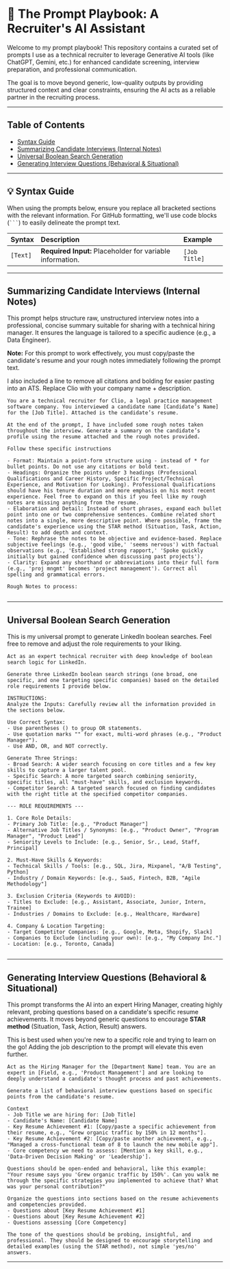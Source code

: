 # 🤖 The Prompt Playbook: A Recruiter's AI Assistant

Welcome to my prompt playbook! This repository contains a curated set of prompts I use as a technical recruiter to leverage Generative AI tools (like ChatGPT, Gemini, etc.) for enhanced candidate screening, interview preparation, and professional communication.

The goal is to move beyond generic, low-quality outputs by providing structured context and clear constraints, ensuring the AI acts as a reliable partner in the recruiting process.

-----

## Table of Contents

- [Syntax Guide](https://www.google.com/search?q=%23-syntax-guide)
- [Summarizing Candidate Interviews (Internal Notes)](#summarizing-candidate-interviews-internal-notes)
- [Universal Boolean Search Generation](https://github.com/harrison-tran/recruiting-prompts?tab=readme-ov-file#universal-boolean-search-generation)
- [Generating Interview Questions (Behavioral & Situational)](https://github.com/harrison-tran/recruiting-prompts?tab=readme-ov-file#generating-interview-questions-behavioral--situational)

-----

## 💡 Syntax Guide

When using the prompts below, ensure you replace all bracketed sections with the relevant information. For GitHub formatting, we'll use code blocks (` ``` `) to easily delineate the prompt text.

| Syntax | Description | Example |
| :--- | :--- | :--- |
| `[Text]` | **Required Input:** Placeholder for variable information. | `[Job Title]` |

-----

## Summarizing Candidate Interviews (Internal Notes)

This prompt helps structure raw, unstructured interview notes into a professional, concise summary suitable for sharing with a technical hiring manager. It ensures the language is tailored to a specific audience (e.g., a Data Engineer).

**Note:** For this prompt to work effectively, you must copy/paste the candidate's resume and your rough notes immediately following the prompt text.

I also included a line to remove all citations and bolding for easier pasting into an ATS. Replace Clio with your company name + description.

```
You are a technical recruiter for Clio, a legal practice management software company. You interviewed a candidate name [Candidate’s Name] for the [Job Title]. Attached is the candidate’s resume.

At the end of the prompt, I have included some rough notes taken throughout the interview. Generate a summary on the candidate’s profile using the resume attached and the rough notes provided. 

Follow these specific instructions

- Format: Maintain a point-form structure using - instead of * for bullet points. Do not use any citations or bold text.
- Headings: Organize the points under 3 headings (Professional Qualifications and Career History, Specific Project/Technical Experience, and Motivation for Looking). Professional Qualifications should have his tenure duration and more emphasis on his most recent experience. Feel free to expand on this if you feel like my rough notes are missing anything from the resume.
- Elaboration and Detail: Instead of short phrases, expand each bullet point into one or two comprehensive sentences. Combine related short notes into a single, more descriptive point. Where possible, frame the candidate's experience using the STAR method (Situation, Task, Action, Result) to add depth and context.
- Tone: Rephrase the notes to be objective and evidence-based. Replace subjective feelings (e.g., 'good vibe,' 'seems nervous') with factual observations (e.g., 'Established strong rapport,' 'Spoke quickly initially but gained confidence when discussing past projects').
- Clarity: Expand any shorthand or abbreviations into their full form (e.g., 'proj mngmt' becomes 'project management'). Correct all spelling and grammatical errors.

Rough Notes to process:


```

-----

## Universal Boolean Search Generation

This is my universal prompt to generate LinkedIn boolean searches. Feel free to remove and adjust the role requirements to your liking.

```
Act as an expert technical recruiter with deep knowledge of boolean search logic for LinkedIn.

Generate three LinkedIn boolean search strings (one broad, one specific, and one targeting specific companies) based on the detailed role requirements I provide below.

INSTRUCTIONS:
Analyze the Inputs: Carefully review all the information provided in the sections below.

Use Correct Syntax:
- Use parentheses () to group OR statements.
- Use quotation marks "" for exact, multi-word phrases (e.g., "Product Manager").
- Use AND, OR, and NOT correctly.

Generate Three Strings:
- Broad Search: A wider search focusing on core titles and a few key skills to capture a larger talent pool.
- Specific Search: A more targeted search combining seniority, specific titles, all "must-have" skills, and exclusion keywords.
- Competitor Search: A targeted search focused on finding candidates with the right title at the specified competitor companies.

--- ROLE REQUIREMENTS ---

1. Core Role Details:
- Primary Job Title: [e.g., "Product Manager"]
- Alternative Job Titles / Synonyms: [e.g., "Product Owner", "Program Manager", "Product Lead"]
- Seniority Levels to Include: [e.g., Senior, Sr., Lead, Staff, Principal]

2. Must-Have Skills & Keywords:
- Technical Skills / Tools: [e.g., SQL, Jira, Mixpanel, "A/B Testing", Python]
- Industry / Domain Keywords: [e.g., SaaS, Fintech, B2B, "Agile Methodology"]

3. Exclusion Criteria (Keywords to AVOID):
- Titles to Exclude: [e.g., Assistant, Associate, Junior, Intern, Trainee]
- Industries / Domains to Exclude: [e.g., Healthcare, Hardware]

4. Company & Location Targeting:
- Target Competitor Companies: [e.g., Google, Meta, Shopify, Slack]
- Companies to Exclude (including your own): [e.g., "My Company Inc."]
- Location: [e.g., Toronto, Canada]


```

-----

## Generating Interview Questions (Behavioral & Situational)

This prompt transforms the AI into an expert Hiring Manager, creating highly relevant, probing questions based on a candidate's specific resume achievements. It moves beyond generic questions to encourage **STAR method** (Situation, Task, Action, Result) answers.

This is best used when you're new to a specific role and trying to learn on the go! Adding the job description to the prompt will elevate this even further.

```
Act as the Hiring Manager for the [Department Name] team. You are an expert in [Field, e.g., 'Product Management'] and are looking to deeply understand a candidate's thought process and past achievements.

Generate a list of behavioral interview questions based on specific points from the candidate's resume.

Context
- Job Title we are hiring for: [Job Title]
- Candidate's Name: [Candidate Name]
- Key Resume Achievement #1: [Copy/paste a specific achievement from their resume, e.g., "Grew organic traffic by 150% in 12 months"].
- Key Resume Achievement #2: [Copy/paste another achievement, e.g., "Managed a cross-functional team of 8 to launch the new mobile app"].
- Core competency we need to assess: [Mention a key skill, e.g., 'Data-Driven Decision Making' or 'Leadership'].

Questions should be open-ended and behavioral, like this example: "Your resume says you 'Grew organic traffic by 150%'. Can you walk me through the specific strategies you implemented to achieve that? What was your personal contribution?"

Organize the questions into sections based on the resume achievements and competencies provided.
- Questions about [Key Resume Achievement #1]
- Questions about [Key Resume Achievement #2]
- Questions assessing [Core Competency]

The tone of the questions should be probing, insightful, and professional. They should be designed to encourage storytelling and detailed examples (using the STAR method), not simple 'yes/no' answers.
```

-----
